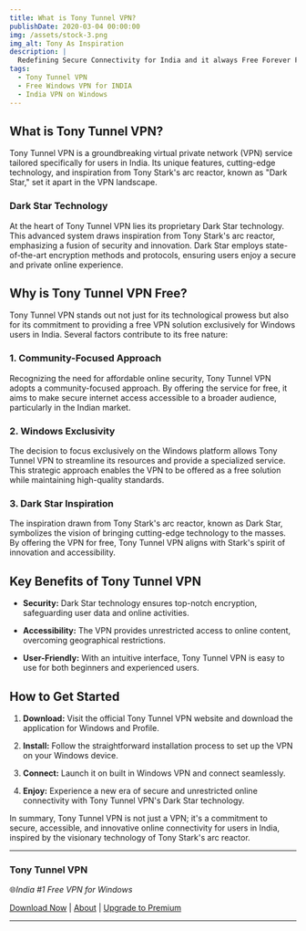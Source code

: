 ```yaml
---
title: What is Tony Tunnel VPN?
publishDate: 2020-03-04 00:00:00
img: /assets/stock-3.png
img_alt: Tony As Inspiration
description: |
  Redefining Secure Connectivity for India and it always Free Forever For Indians
tags:
  - Tony Tunnel VPN
  - Free Windows VPN for INDIA
  - India VPN on Windows
---
```


## What is Tony Tunnel VPN?

Tony Tunnel VPN is a groundbreaking virtual private network (VPN) service tailored specifically for users in India. Its unique features, cutting-edge technology, and inspiration from Tony Stark's arc reactor, known as "Dark Star," set it apart in the VPN landscape.

### Dark Star Technology

At the heart of Tony Tunnel VPN lies its proprietary Dark Star technology. This advanced system draws inspiration from Tony Stark's arc reactor, emphasizing a fusion of security and innovation. Dark Star employs state-of-the-art encryption methods and protocols, ensuring users enjoy a secure and private online experience.

## Why is Tony Tunnel VPN Free?

Tony Tunnel VPN stands out not just for its technological prowess but also for its commitment to providing a free VPN solution exclusively for Windows users in India. Several factors contribute to its free nature:

### 1. Community-Focused Approach

Recognizing the need for affordable online security, Tony Tunnel VPN adopts a community-focused approach. By offering the service for free, it aims to make secure internet access accessible to a broader audience, particularly in the Indian market.

### 2. Windows Exclusivity

The decision to focus exclusively on the Windows platform allows Tony Tunnel VPN to streamline its resources and provide a specialized service. This strategic approach enables the VPN to be offered as a free solution while maintaining high-quality standards.

### 3. Dark Star Inspiration

The inspiration drawn from Tony Stark's arc reactor, known as Dark Star, symbolizes the vision of bringing cutting-edge technology to the masses. By offering the VPN for free, Tony Tunnel VPN aligns with Stark's spirit of innovation and accessibility.

## Key Benefits of Tony Tunnel VPN

- **Security:** Dark Star technology ensures top-notch encryption, safeguarding user data and online activities.

- **Accessibility:** The VPN provides unrestricted access to online content, overcoming geographical restrictions.

- **User-Friendly:** With an intuitive interface, Tony Tunnel VPN is easy to use for both beginners and experienced users.

## How to Get Started

1. **Download:** Visit the official Tony Tunnel VPN website and download the application for Windows and Profile.

2. **Install:** Follow the straightforward installation process to set up the VPN on your Windows device.

3. **Connect:** Launch it on built in Windows VPN and connect seamlessly.

4. **Enjoy:** Experience a new era of secure and unrestricted online connectivity with Tony Tunnel VPN's Dark Star technology.

In summary, Tony Tunnel VPN is not just a VPN; it's a commitment to secure, accessible, and innovative online connectivity for users in India, inspired by the visionary technology of Tony Stark's arc reactor.

---
### Tony Tunnel VPN

🌐*India #1 Free VPN for Windows*

[Download Now](https://tonytunnel.xyz/download) | [About](https://tonytunnel.xyz/about) | [Upgrade to Premium](https://tonytunnel.xyz/pricing)

---
